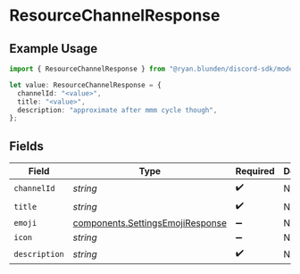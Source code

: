 # ResourceChannelResponse

## Example Usage

```typescript
import { ResourceChannelResponse } from "@ryan.blunden/discord-sdk/models/components";

let value: ResourceChannelResponse = {
  channelId: "<value>",
  title: "<value>",
  description: "approximate after mmm cycle though",
};
```

## Fields

| Field                                                                                | Type                                                                                 | Required                                                                             | Description                                                                          |
| ------------------------------------------------------------------------------------ | ------------------------------------------------------------------------------------ | ------------------------------------------------------------------------------------ | ------------------------------------------------------------------------------------ |
| `channelId`                                                                          | *string*                                                                             | :heavy_check_mark:                                                                   | N/A                                                                                  |
| `title`                                                                              | *string*                                                                             | :heavy_check_mark:                                                                   | N/A                                                                                  |
| `emoji`                                                                              | [components.SettingsEmojiResponse](../../models/components/settingsemojiresponse.md) | :heavy_minus_sign:                                                                   | N/A                                                                                  |
| `icon`                                                                               | *string*                                                                             | :heavy_minus_sign:                                                                   | N/A                                                                                  |
| `description`                                                                        | *string*                                                                             | :heavy_check_mark:                                                                   | N/A                                                                                  |